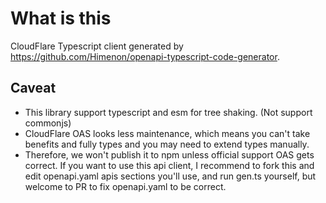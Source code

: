 # What is this

CloudFlare Typescript client generated by https://github.com/Himenon/openapi-typescript-code-generator.

## Caveat

- This library support typescript and esm for tree shaking. (Not support commonjs)
- CloudFlare OAS looks less maintenance, which means you can't take benefits and fully types and you may need to extend types manually.
- Therefore, we won't publish it to npm unless official support OAS gets correct. If you want to use this api client, I recommend to fork this and edit openapi.yaml apis sections you'll use, and run gen.ts yourself, but welcome to PR to fix openapi.yaml to be correct.

